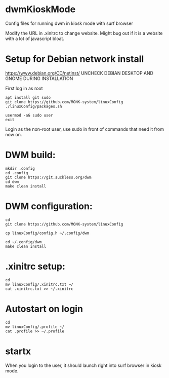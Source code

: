 # dwmKioskMode
Config files for running dwm in kiosk mode with surf browser

Modify the URL in .xinitrc to change website. Might bug out if it is a website with a lot of javascript bloat.

# Setup for Debian network install
https://www.debian.org/CD/netinst/
UNCHECK DEBIAN DESKTOP AND GNOME DURING INSTALLATION

First log in as root

    apt install git sudo
    git clone https://github.com/MONK-system/linuxConfig
    ./linuxConfig/packages.sh

    usermod -aG sudo user
    exit
    
Login as the non-root user, use sudo in front of commands that need it from now on.

# DWM build:
    mkdir .config
    cd .config
    git clone https://git.suckless.org/dwm
    cd dwm
    make clean install

# DWM configuration:
    cd 
    git clone https://github.com/MONK-system/linuxConfig

    cp linuxConfig/config.h ~/.config/dwm

    cd ~/.config/dwm
    make clean install

# .xinitrc setup:
    cd
    mv linuxConfig/.xinitrc.txt ~/
    cat .xinitrc.txt >> ~/.xinitrc

# Autostart on login
    cd 
    mv linuxConfig/.profile ~/
    cat .profile >> ~/.profile

# startx
When you login to the user, it should launch right into surf browser in kiosk mode.
